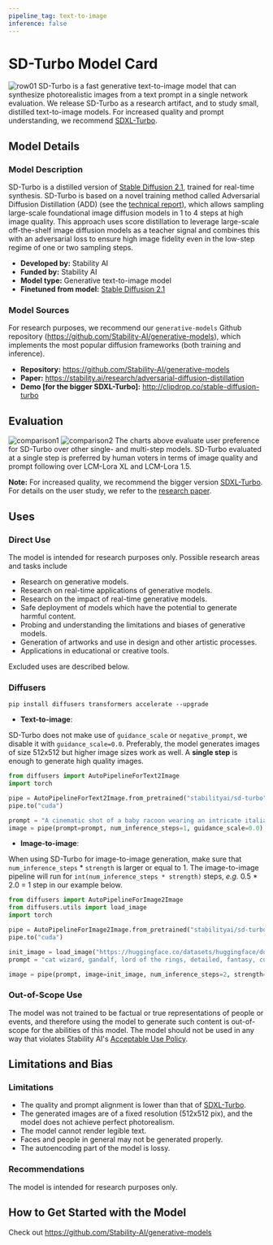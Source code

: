 ```yaml
---
pipeline_tag: text-to-image
inference: false
---
```


# SD-Turbo Model Card

<!-- Provide a quick summary of what the model is/does. -->
![row01](output_tile.jpg)
SD-Turbo is a fast generative text-to-image model that can synthesize photorealistic images from a text prompt in a single network evaluation.
We release SD-Turbo as a research artifact, and to study small, distilled text-to-image models. For increased quality and prompt understanding, 
we recommend [SDXL-Turbo](https://huggingface.co/stabilityai/sdxl-turbo/).

## Model Details

### Model Description
SD-Turbo is a distilled version of [Stable Diffusion 2.1](https://huggingface.co/stabilityai/stable-diffusion-2-1), trained for real-time synthesis. 
SD-Turbo is based on a novel training method called Adversarial Diffusion Distillation (ADD) (see the [technical report](https://stability.ai/research/adversarial-diffusion-distillation)), which allows sampling large-scale foundational 
image diffusion models in 1 to 4 steps at high image quality. 
This approach uses score distillation to leverage large-scale off-the-shelf image diffusion models as a teacher signal and combines this with an
adversarial loss to ensure high image fidelity even in the low-step regime of one or two sampling steps. 

- **Developed by:** Stability AI
- **Funded by:** Stability AI
- **Model type:** Generative text-to-image model
- **Finetuned from model:** [Stable Diffusion 2.1](https://huggingface.co/stabilityai/stable-diffusion-2-1)

### Model Sources

For research purposes, we recommend our `generative-models` Github repository (https://github.com/Stability-AI/generative-models), 
which implements the most popular diffusion frameworks (both training and inference).

- **Repository:** https://github.com/Stability-AI/generative-models
- **Paper:** https://stability.ai/research/adversarial-diffusion-distillation
- **Demo [for the bigger SDXL-Turbo]:** http://clipdrop.co/stable-diffusion-turbo


## Evaluation
![comparison1](image_quality_one_step.png)
![comparison2](prompt_alignment_one_step.png)
The charts above evaluate user preference for SD-Turbo over other single- and multi-step models.
SD-Turbo evaluated at a single step is preferred by human voters in terms of image quality and prompt following over LCM-Lora XL and LCM-Lora 1.5.

**Note:** For increased quality, we recommend the bigger version [SDXL-Turbo](https://huggingface.co/stabilityai/sdxl-turbo/).
For details on the user study, we refer to the [research paper](https://stability.ai/research/adversarial-diffusion-distillation).


## Uses

### Direct Use

The model is intended for research purposes only. Possible research areas and tasks include

- Research on generative models.
- Research on real-time applications of generative models.
- Research on the impact of real-time generative models.
- Safe deployment of models which have the potential to generate harmful content.
- Probing and understanding the limitations and biases of generative models.
- Generation of artworks and use in design and other artistic processes.
- Applications in educational or creative tools.

Excluded uses are described below.

### Diffusers

```
pip install diffusers transformers accelerate --upgrade
```

- **Text-to-image**:

SD-Turbo does not make use of `guidance_scale` or `negative_prompt`, we disable it with `guidance_scale=0.0`.
Preferably, the model generates images of size 512x512 but higher image sizes work as well.
A **single step** is enough to generate high quality images.

```py
from diffusers import AutoPipelineForText2Image
import torch

pipe = AutoPipelineForText2Image.from_pretrained("stabilityai/sd-turbo", torch_dtype=torch.float16, variant="fp16")
pipe.to("cuda")

prompt = "A cinematic shot of a baby racoon wearing an intricate italian priest robe."
image = pipe(prompt=prompt, num_inference_steps=1, guidance_scale=0.0).images[0]
```

- **Image-to-image**:

When using SD-Turbo for image-to-image generation, make sure that `num_inference_steps` * `strength` is larger or equal 
to 1. The image-to-image pipeline will run for `int(num_inference_steps * strength)` steps, *e.g.* 0.5 * 2.0 = 1 step in our example 
below.

```py
from diffusers import AutoPipelineForImage2Image
from diffusers.utils import load_image
import torch

pipe = AutoPipelineForImage2Image.from_pretrained("stabilityai/sd-turbo", torch_dtype=torch.float16, variant="fp16")
pipe.to("cuda")

init_image = load_image("https://huggingface.co/datasets/huggingface/documentation-images/resolve/main/diffusers/cat.png").resize((512, 512))
prompt = "cat wizard, gandalf, lord of the rings, detailed, fantasy, cute, adorable, Pixar, Disney, 8k"

image = pipe(prompt, image=init_image, num_inference_steps=2, strength=0.5, guidance_scale=0.0).images[0]
```

### Out-of-Scope Use

The model was not trained to be factual or true representations of people or events, 
and therefore using the model to generate such content is out-of-scope for the abilities of this model.
The model should not be used in any way that violates Stability AI's [Acceptable Use Policy](https://stability.ai/use-policy).

## Limitations and Bias

### Limitations
- The quality and prompt alignment is lower than that of [SDXL-Turbo](https://huggingface.co/stabilityai/sdxl-turbo/).
- The generated images are of a fixed resolution (512x512 pix), and the model does not achieve perfect photorealism.
- The model cannot render legible text.
- Faces and people in general may not be generated properly.
- The autoencoding part of the model is lossy.


### Recommendations

The model is intended for research purposes only.

## How to Get Started with the Model

Check out https://github.com/Stability-AI/generative-models
